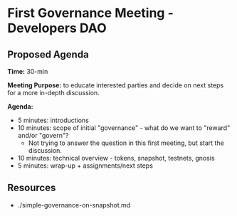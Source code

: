 # First Governance Meeting - Developers DAO

## Proposed Agenda
<strong>Time:</strong> 30-min

<strong>Meeting Purpose:</strong> to educate interested parties and decide on next steps for a more in-depth discussion.

<strong>Agenda:</strong>
- 5 minutes: introductions
- 10 minutes: scope of initial "governance" - what do we want to "reward" and/or "govern"?
    - Not trying to answer the question in this first meeting, but start the discussion.
- 10 minutes: technical overview - tokens, snapshot, testnets, gnosis
- 5 minutes: wrap-up + assignments/next steps

## Resources
- ./simple-governance-on-snapshot.md
